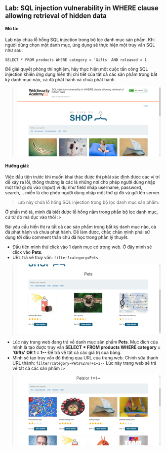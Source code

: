 ## Lab: SQL injection vulnerability in WHERE clause allowing retrieval of hidden data

#### Mô tả:

Lab này chứa lỗ hổng SQL injection trong bộ lọc danh mục sản phẩm. Khi người dùng chọn một danh mục, ứng dụng sẽ thực hiện một truy vấn SQL như sau:

    SELECT * FROM products WHERE category = 'Gifts' AND released = 1

Để giải quyết phòng thí nghiệm, hãy thực hiện một cuộc tấn công SQL injection khiến ứng dụng hiển thị chi tiết của tất cả các sản phẩm trong bất kỳ danh mục nào, cả đã phát hành và chưa phát hành.

> ![](Lab01.png)

#### Hướng giải:

Việc đầu tiên trước khi muốn khai thác được thì phải xác định được các vị trí dễ xảy ra lỗi, thông thường là các là những nơi cho phép người dùng nhập một thứ gì đó vào (input) ví dụ như field nhập username, password, search,… miễn là cho phép người dùng nhập một thứ gì đó và gửi lên server. 

> Lab này chứa lỗ hổng SQL injection trong bộ lọc danh mục sản phẩm.

Ở phần mô tả, mình đã biết được lỗ hổng nằm trong phần bộ lọc danh mục, cứ từ đó mà đục vào thôi :>

Bài yêu cầu hiển thị ra tất cả các sản phẩm trong bất kỳ danh mục nào, cả đã phát hành và chưa phát hành. Để làm được, chắc chắn mình phải sử dụng tới dấu comment thần chú đã học trong phần lý thuyết.

- Đầu tiên mình thử click vào 1 danh mục có trong web. Ở đây mình sẽ click vào **Pets**.
- URL trả về truy vấn: `filter?category=Pets`
> ![](Lab01_1.png)
- Lúc này trang web đang trả về danh mục sản phẩm **Pets**. Mục đích của mình là tạo được truy vấn 
**SELECT * FROM products WHERE category = 'Gifts' OR 1 = 1--**
Để trả về tất cả các giá trị của bảng.
- Mình sẽ tạo truy vấn đó thông qua URL của trang web. Chỉnh sửa thanh URL thành: 
`filter?category=Pets%27or+1=1--`
Lúc này trang web sẽ trả về tất cả các sản phẩm :> 
> ![](Lab01_2.png)